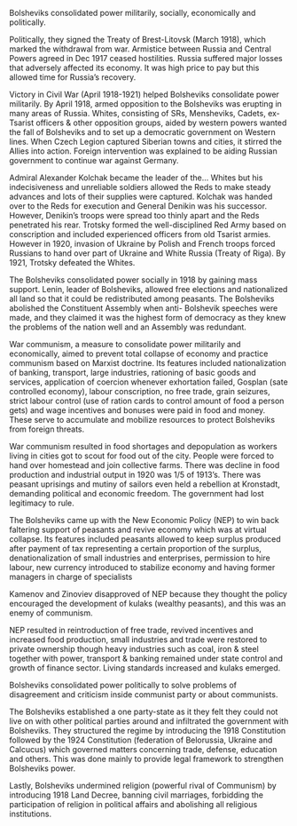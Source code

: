 <!--
	{
		"title": "Bolsheviks Consolidation",
		"date": "2008-05-04",

		"first_draft": "2006",
		"first_publication": "2008-05-04",
		"edited": "",
		"notes": "Written as part of school history module",

		"tags": "history, essay",
		"category": "history",
		"slug": ""
	}
-->

Bolsheviks consolidated power militarily, socially, economically and politically.

Politically, they signed the Treaty of Brest-Litovsk (March 1918), which marked the withdrawal from war. Armistice between Russia and Central Powers agreed in Dec 1917 ceased hostilities. Russia suffered major losses that adversely affected its economy. It was high price to pay but this allowed time for Russia’s recovery.

<!--more-->

Victory in Civil War (April 1918-1921) helped Bolsheviks consolidate power militarily. By April 1918, armed opposition to the Bolsheviks was erupting in many areas of Russia. Whites, consisting of SRs, Mensheviks, Cadets, ex-Tsarist officers &amp; other opposition groups, aided by western powers wanted the fall of Bolsheviks and to set up a democratic government on Western lines. When Czech Legion captured Siberian towns and cities, it stirred the Allies into action. Foreign intervention was explained to be aiding Russian government to continue war against Germany.

Admiral Alexander Kolchak became the leader of the...<!--more--> Whites but his indecisiveness and unreliable soldiers allowed the Reds to make steady advances and lots of their supplies were captured. Kolchak was handed over to the Reds for execution and General Denikin was his successor. However, Denikin’s troops were spread too thinly apart and the Reds penetrated his rear. Trotsky formed the well-disciplined Red Army based on conscription and included experienced officers from old Tsarist armies. However in 1920, invasion of Ukraine by Polish and French troops forced Russians to hand over part of Ukraine and White Russia (Treaty of Riga). By 1921, Trotsky defeated the Whites.

The Bolsheviks consolidated power socially in 1918 by gaining mass support. Lenin, leader of Bolsheviks, allowed free elections and nationalized all land so that it could be redistributed among peasants. The Bolsheviks abolished the Constituent Assembly when anti- Bolshevik speeches were made, and they claimed it was the highest form of democracy as they knew the problems of the nation well and an Assembly was redundant.

War communism, a measure to consolidate power militarily and economically, aimed to prevent total collapse of economy and practice communism based on Marxist doctrine. Its features included nationalization of banking, transport, large industries, rationing of basic goods and services, application of coercion whenever exhortation failed, Gosplan (sate controlled economy), labour conscription, no free trade, grain seizures, strict labour control (use of ration cards to control amount of food a person gets) and wage incentives and bonuses were paid in food and money. These serve to accumulate and mobilize resources to protect Bolsheviks from foreign threats.

War communism resulted in food shortages and depopulation as workers living in cities got to scout for food out of the city. People were forced to hand over homestead and join collective farms. There was decline in food production and industrial output in 1920 was 1/5 of 1913’s. There was peasant uprisings and mutiny of sailors even held a rebellion at Kronstadt, demanding political and economic freedom. The government had lost legitimacy to rule.

The Bolsheviks came up with the New Economic Policy (NEP) to win back faltering support of peasants and revive economy which was at virtual collapse. Its features included peasants allowed to keep surplus produced after payment of tax representing a certain proportion of the surplus, denationalization of small industries and enterprises, permission to hire labour, new currency introduced to stabilize economy and having former managers in charge of specialists

Kamenov and Zinoviev disapproved of NEP because they thought the policy encouraged the development of kulaks (wealthy peasants), and this was an enemy of communism.

NEP resulted in reintroduction of free trade, revived incentives and increased food production, small industries and trade were restored to private ownership though heavy industries such as coal, iron &amp; steel together with power, transport &amp; banking remained under state control and growth of finance sector. Living standards increased and kulaks emerged.

Bolsheviks consolidated power politically to solve problems of disagreement and criticism inside communist party or about communists.

The Bolsheviks established a one party-state as it they felt they could not live on with other political parties around and infiltrated the government with Bolsheviks. They structured the regime by introducing the 1918 Constitution followed by the 1924 Constitution (federation of Belorussia, Ukraine and Calcucus) which governed matters concerning trade, defense, education and others. This was done mainly to provide legal framework to strengthen Bolsheviks power.

Lastly, Bolsheviks undermined religion (powerful rival of Communism) by introducing 1918 Land Decree, banning civil marriages, forbidding the participation of religion in political affairs and abolishing all religious institutions.